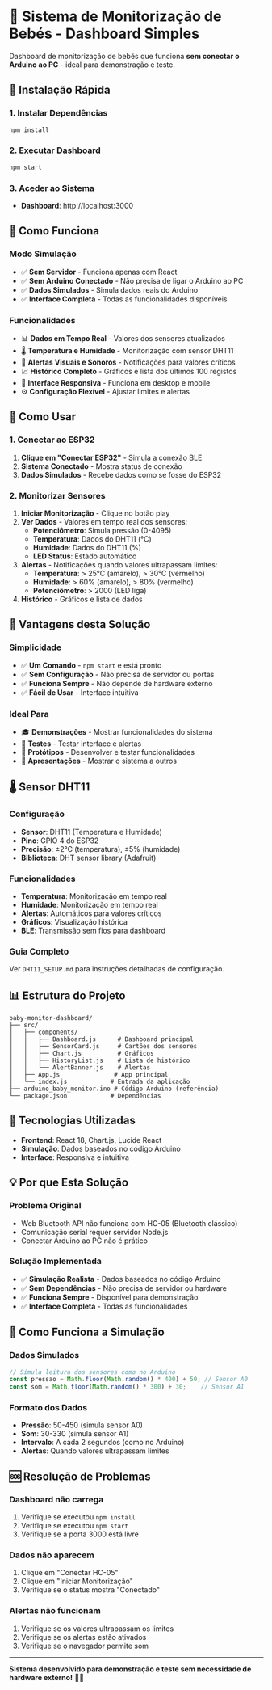 # 👶 Sistema de Monitorização de Bebés - Dashboard Simples

Dashboard de monitorização de bebés que funciona **sem conectar o Arduino ao PC** - ideal para demonstração e teste.

## 🚀 Instalação Rápida

### 1. Instalar Dependências
```bash
npm install
```

### 2. Executar Dashboard
```bash
npm start
```

### 3. Aceder ao Sistema
- **Dashboard**: http://localhost:3000

## 🎯 Como Funciona

### **Modo Simulação**
- ✅ **Sem Servidor** - Funciona apenas com React
- ✅ **Sem Arduino Conectado** - Não precisa de ligar o Arduino ao PC
- ✅ **Dados Simulados** - Simula dados reais do Arduino
- ✅ **Interface Completa** - Todas as funcionalidades disponíveis

### **Funcionalidades**
- 📊 **Dados em Tempo Real** - Valores dos sensores atualizados
- 🌡️ **Temperatura e Humidade** - Monitorização com sensor DHT11
- 🚨 **Alertas Visuais e Sonoros** - Notificações para valores críticos
- 📈 **Histórico Completo** - Gráficos e lista dos últimos 100 registos
- 📱 **Interface Responsiva** - Funciona em desktop e mobile
- ⚙️ **Configuração Flexível** - Ajustar limites e alertas

## 🔧 Como Usar

### 1. Conectar ao ESP32
1. **Clique em "Conectar ESP32"** - Simula a conexão BLE
2. **Sistema Conectado** - Mostra status de conexão
3. **Dados Simulados** - Recebe dados como se fosse do ESP32

### 2. Monitorizar Sensores
1. **Iniciar Monitorização** - Clique no botão play
2. **Ver Dados** - Valores em tempo real dos sensores:
   - **Potenciômetro**: Simula pressão (0-4095)
   - **Temperatura**: Dados do DHT11 (°C)
   - **Humidade**: Dados do DHT11 (%)
   - **LED Status**: Estado automático
3. **Alertas** - Notificações quando valores ultrapassam limites:
   - **Temperatura**: > 25°C (amarelo), > 30°C (vermelho)
   - **Humidade**: > 60% (amarelo), > 80% (vermelho)
   - **Potenciômetro**: > 2000 (LED liga)
4. **Histórico** - Gráficos e lista de dados

## 🎯 Vantagens desta Solução

### **Simplicidade**
- ✅ **Um Comando** - `npm start` e está pronto
- ✅ **Sem Configuração** - Não precisa de servidor ou portas
- ✅ **Funciona Sempre** - Não depende de hardware externo
- ✅ **Fácil de Usar** - Interface intuitiva

### **Ideal Para**
- 🎓 **Demonstrações** - Mostrar funcionalidades do sistema
- 🧪 **Testes** - Testar interface e alertas
- 📱 **Protótipos** - Desenvolver e testar funcionalidades
- 👥 **Apresentações** - Mostrar o sistema a outros

## 🌡️ Sensor DHT11

### **Configuração**
- **Sensor**: DHT11 (Temperatura e Humidade)
- **Pino**: GPIO 4 do ESP32
- **Precisão**: ±2°C (temperatura), ±5% (humidade)
- **Biblioteca**: DHT sensor library (Adafruit)

### **Funcionalidades**
- **Temperatura**: Monitorização em tempo real
- **Humidade**: Monitorização em tempo real
- **Alertas**: Automáticos para valores críticos
- **Gráficos**: Visualização histórica
- **BLE**: Transmissão sem fios para dashboard

### **Guia Completo**
Ver `DHT11_SETUP.md` para instruções detalhadas de configuração.

## 📊 Estrutura do Projeto

```
baby-monitor-dashboard/
├── src/
│   ├── components/
│   │   ├── Dashboard.js      # Dashboard principal
│   │   ├── SensorCard.js     # Cartões dos sensores
│   │   ├── Chart.js          # Gráficos
│   │   ├── HistoryList.js    # Lista de histórico
│   │   └── AlertBanner.js    # Alertas
│   ├── App.js               # App principal
│   └── index.js            # Entrada da aplicação
├── arduino_baby_monitor.ino # Código Arduino (referência)
└── package.json            # Dependências
```

## 🚀 Tecnologias Utilizadas

- **Frontend**: React 18, Chart.js, Lucide React
- **Simulação**: Dados baseados no código Arduino
- **Interface**: Responsiva e intuitiva

## 💡 Por que Esta Solução

### **Problema Original**
- Web Bluetooth API não funciona com HC-05 (Bluetooth clássico)
- Comunicação serial requer servidor Node.js
- Conectar Arduino ao PC não é prático

### **Solução Implementada**
- ✅ **Simulação Realista** - Dados baseados no código Arduino
- ✅ **Sem Dependências** - Não precisa de servidor ou hardware
- ✅ **Funciona Sempre** - Disponível para demonstração
- ✅ **Interface Completa** - Todas as funcionalidades

## 🎯 Como Funciona a Simulação

### **Dados Simulados**
```javascript
// Simula leitura dos sensores como no Arduino
const pressao = Math.floor(Math.random() * 400) + 50; // Sensor A0
const som = Math.floor(Math.random() * 300) + 30;    // Sensor A1
```

### **Formato dos Dados**
- **Pressão**: 50-450 (simula sensor A0)
- **Som**: 30-330 (simula sensor A1)
- **Intervalo**: A cada 2 segundos (como no Arduino)
- **Alertas**: Quando valores ultrapassam limites

## 🆘 Resolução de Problemas

### **Dashboard não carrega**
1. Verifique se executou `npm install`
2. Verifique se executou `npm start`
3. Verifique se a porta 3000 está livre

### **Dados não aparecem**
1. Clique em "Conectar HC-05"
2. Clique em "Iniciar Monitorização"
3. Verifique se o status mostra "Conectado"

### **Alertas não funcionam**
1. Verifique se os valores ultrapassam os limites
2. Verifique se os alertas estão ativados
3. Verifique se o navegador permite som

---

**Sistema desenvolvido para demonstração e teste sem necessidade de hardware externo!** 👶✨